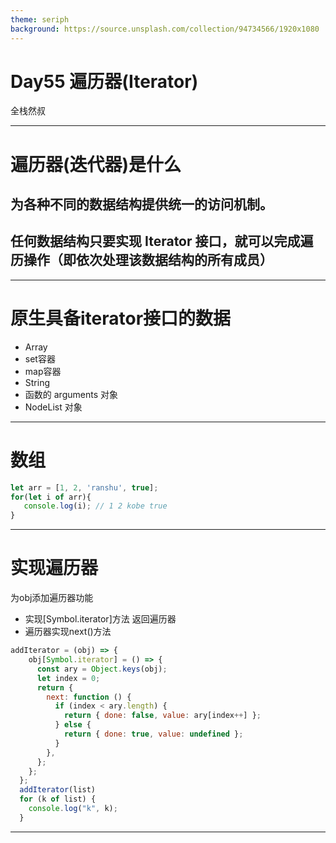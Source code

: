 ```yaml
---
theme: seriph
background: https://source.unsplash.com/collection/94734566/1920x1080
---
```


# Day55 遍历器(Iterator)
全栈然叔

---
# 遍历器(迭代器)是什么
## 为各种不同的数据结构提供统一的访问机制。
## 任何数据结构只要实现 Iterator 接口，就可以完成遍历操作（即依次处理该数据结构的所有成员）

---

# 原生具备iterator接口的数据
- Array
- set容器
- map容器
- String
- 函数的 arguments 对象
- NodeList 对象


---

# 数组
```js
let arr = [1, 2, 'ranshu', true];
for(let i of arr){
   console.log(i); // 1 2 kobe true
}

```
---

# 实现遍历器
为obj添加遍历器功能
- 实现[Symbol.iterator]方法 返回遍历器
- 遍历器实现next()方法

```js
addIterator = (obj) => {
    obj[Symbol.iterator] = () => {
      const ary = Object.keys(obj);
      let index = 0;
      return {
        next: function () {
          if (index < ary.length) {
            return { done: false, value: ary[index++] };
          } else {
            return { done: true, value: undefined };
          }
        },
      };
    };
  };
  addIterator(list)
  for (k of list) {
    console.log("k", k);
  }

```


---






